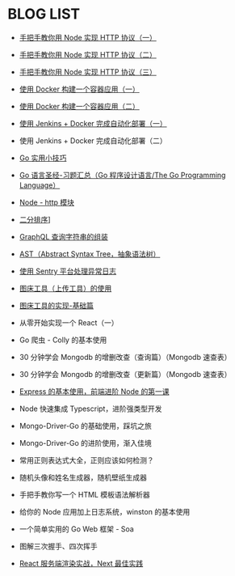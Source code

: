# BLOG LIST

- [手把手教你用 Node 实现 HTTP 协议（一）](https://github.com/a1029563229/Blogs/tree/master/Introduction/http)

- [手把手教你用 Node 实现 HTTP 协议（二）](https://github.com/a1029563229/Blogs/tree/master/Introduction/http/README2.md)

- [手把手教你用 Node 实现 HTTP 协议（三）](https://github.com/a1029563229/Blogs/tree/master/Introduction/http/README3.md)

- [使用 Docker 构建一个容器应用（一）](https://github.com/a1029563229/Blogs/tree/master/Introduction/docker/image)

- [使用 Docker 构建一个容器应用（二）](https://github.com/a1029563229/Blogs/tree/master/Introduction/docker/image/README2.md)

- [使用 Jenkins + Docker 完成自动化部署（一）](https://github.com/a1029563229/Blogs/tree/master/Introduction/jenkins/README.md)

- 使用 Jenkins + Docker 完成自动化部署（二）

- [Go 实用小技巧](https://github.com/a1029563229/Blogs/tree/master/Introduction/go/skill/README.md)

- [Go 语言圣经-习题汇总（Go 程序设计语言/The Go Programming Language）](https://github.com/a1029563229/Blogs/tree/master/Introduction/go/The-Go-Programming-Practice/README.md)

- [Node - http 模块](https://github.com/a1029563229/Node-Source-Excerpt/tree/master/http)

- [二分排序](https://github.com/a1029563229/Blogs/tree/master/Introduction/algorithmic/division)]

- [GraphQL 查询字符串的组装](https://github.com/a1029563229/Blogs/tree/master/Introduction/graphql/graphql-query)

- [AST（Abstract Syntax Tree，抽象语法树）](https://github.com/a1029563229/Blogs/tree/master/Introduction/ast)

- [使用 Sentry 平台处理异常日志](https://github.com/a1029563229/Blogs/tree/master/Introduction/Sentry)

- [图床工具（上传工具）的使用](https://github.com/a1029563229/Blogs/tree/master/Plugins/Upload)

- [图床工具的实现-基础篇](https://github.com/a1029563229/Blogs/tree/master/Plugins/Upload/Source)

- 从零开始实现一个 React（一）

- Go 爬虫 - Colly 的基本使用

- 30 分钟学会 Mongodb 的增删改查（查询篇）（Mongodb 速查表）

- 30 分钟学会 Mongodb 的增删改查（更新篇）（Mongodb 速查表）

- [Express 的基本使用，前端进阶 Node 的第一课](https://github.com/a1029563229/Blogs/tree/master/Introduction/node/express/README.md)

- Node 快速集成 Typescript，进阶强类型开发

- Mongo-Driver-Go 的基础使用，踩坑之旅

- Mongo-Driver-Go 的进阶使用，渐入佳境

- 常用正则表达式大全，正则应该如何检测？

- 随机头像和姓名生成器，随机壁纸生成器

- 手把手教你写一个 HTML 模板语法解析器

- 给你的 Node 应用加上日志系统，winston 的基本使用

- 一个简单实用的 Go Web 框架 - Soa

- 图解三次握手、四次挥手

- [React 服务端渲染实战，Next 最佳实践](https://github.com/a1029563229/Blogs/tree/master/Introduction/react-ssr)
